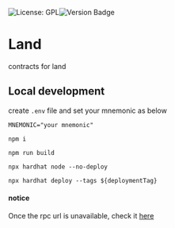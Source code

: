 ![License: GPL](https://img.shields.io/badge/license-GPLv3-blue)![Version Badge](https://img.shields.io/badge/version-0.0.1-lightgrey.svg)
# Land

contracts for land

## Local development

create `.env` file and set your mnemonic as below

   `MNEMONIC="your mnemonic"`

`npm i`

`npm run build`

`npx hardhat node --no-deploy`

`npx hardhat deploy --tags ${deploymentTag}`

#### notice
Once the rpc url is unavailable, check it [here](https://chainlist.org/)
